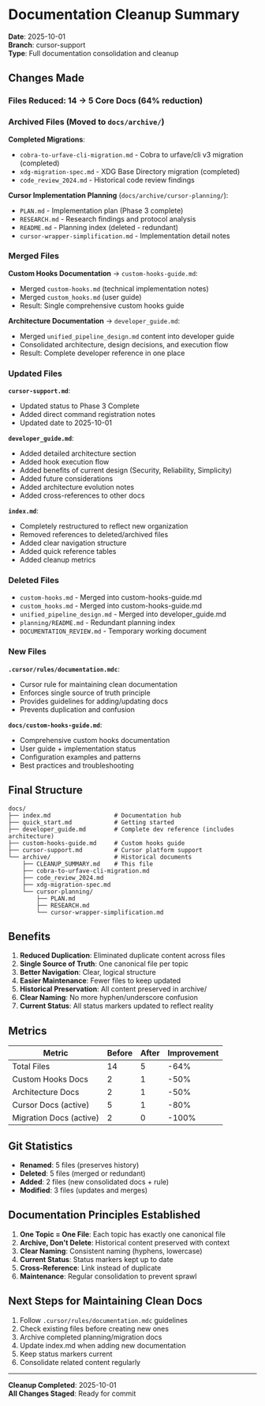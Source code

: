 # Documentation Cleanup Summary

**Date**: 2025-10-01  
**Branch**: cursor-support  
**Type**: Full documentation consolidation and cleanup

## Changes Made

### Files Reduced: 14 → 5 Core Docs (64% reduction)

### Archived Files (Moved to `docs/archive/`)

**Completed Migrations**:
- `cobra-to-urfave-cli-migration.md` - Cobra to urfave/cli v3 migration (completed)
- `xdg-migration-spec.md` - XDG Base Directory migration (completed)
- `code_review_2024.md` - Historical code review findings

**Cursor Implementation Planning** (`docs/archive/cursor-planning/`):
- `PLAN.md` - Implementation plan (Phase 3 complete)
- `RESEARCH.md` - Research findings and protocol analysis
- `README.md` - Planning index (deleted - redundant)
- `cursor-wrapper-simplification.md` - Implementation detail notes

### Merged Files

**Custom Hooks Documentation** → `custom-hooks-guide.md`:
- Merged `custom-hooks.md` (technical implementation notes)
- Merged `custom_hooks.md` (user guide)
- Result: Single comprehensive custom hooks guide

**Architecture Documentation** → `developer_guide.md`:
- Merged `unified_pipeline_design.md` content into developer guide
- Consolidated architecture, design decisions, and execution flow
- Result: Complete developer reference in one place

### Updated Files

**`cursor-support.md`**:
- Updated status to Phase 3 Complete
- Added direct command registration notes
- Updated date to 2025-10-01

**`developer_guide.md`**:
- Added detailed architecture section
- Added hook execution flow
- Added benefits of current design (Security, Reliability, Simplicity)
- Added future considerations
- Added architecture evolution notes
- Added cross-references to other docs

**`index.md`**:
- Completely restructured to reflect new organization
- Removed references to deleted/archived files
- Added clear navigation structure
- Added quick reference tables
- Added cleanup metrics

### Deleted Files

- `custom-hooks.md` - Merged into custom-hooks-guide.md
- `custom_hooks.md` - Merged into custom-hooks-guide.md
- `unified_pipeline_design.md` - Merged into developer_guide.md
- `planning/README.md` - Redundant planning index
- `DOCUMENTATION_REVIEW.md` - Temporary working document

### New Files

**`.cursor/rules/documentation.mdc`**:
- Cursor rule for maintaining clean documentation
- Enforces single source of truth principle
- Provides guidelines for adding/updating docs
- Prevents duplication and confusion

**`docs/custom-hooks-guide.md`**:
- Comprehensive custom hooks documentation
- User guide + implementation status
- Configuration examples and patterns
- Best practices and troubleshooting

## Final Structure

```
docs/
├── index.md                  # Documentation hub
├── quick_start.md            # Getting started
├── developer_guide.md        # Complete dev reference (includes architecture)
├── custom-hooks-guide.md     # Custom hooks guide
├── cursor-support.md         # Cursor platform support
└── archive/                  # Historical documents
    ├── CLEANUP_SUMMARY.md    # This file
    ├── cobra-to-urfave-cli-migration.md
    ├── code_review_2024.md
    ├── xdg-migration-spec.md
    └── cursor-planning/
        ├── PLAN.md
        ├── RESEARCH.md
        └── cursor-wrapper-simplification.md
```

## Benefits

1. **Reduced Duplication**: Eliminated duplicate content across files
2. **Single Source of Truth**: One canonical file per topic
3. **Better Navigation**: Clear, logical structure
4. **Easier Maintenance**: Fewer files to keep updated
5. **Historical Preservation**: All content preserved in archive/
6. **Clear Naming**: No more hyphen/underscore confusion
7. **Current Status**: All status markers updated to reflect reality

## Metrics

| Metric | Before | After | Improvement |
|--------|--------|-------|-------------|
| Total Files | 14 | 5 | -64% |
| Custom Hooks Docs | 2 | 1 | -50% |
| Architecture Docs | 2 | 1 | -50% |
| Cursor Docs (active) | 5 | 1 | -80% |
| Migration Docs (active) | 2 | 0 | -100% |

## Git Statistics

- **Renamed**: 5 files (preserves history)
- **Deleted**: 5 files (merged or redundant)
- **Added**: 2 files (new consolidated docs + rule)
- **Modified**: 3 files (updates and merges)

## Documentation Principles Established

1. **One Topic = One File**: Each topic has exactly one canonical file
2. **Archive, Don't Delete**: Historical content preserved with context
3. **Clear Naming**: Consistent naming (hyphens, lowercase)
4. **Current Status**: Status markers kept up to date
5. **Cross-Reference**: Link instead of duplicate
6. **Maintenance**: Regular consolidation to prevent sprawl

## Next Steps for Maintaining Clean Docs

1. Follow `.cursor/rules/documentation.mdc` guidelines
2. Check existing files before creating new ones
3. Archive completed planning/migration docs
4. Update index.md when adding new documentation
5. Keep status markers current
6. Consolidate related content regularly

---

**Cleanup Completed**: 2025-10-01  
**All Changes Staged**: Ready for commit

